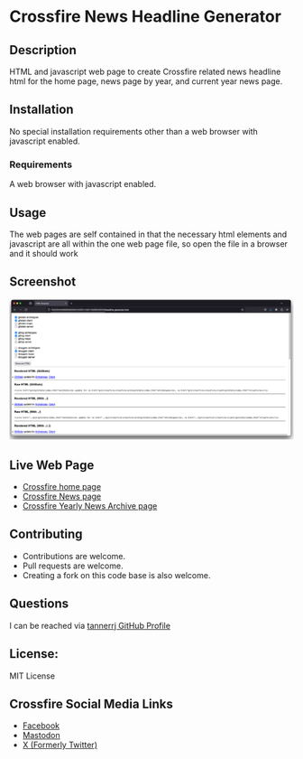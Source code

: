# Crossfire News Headline Generator

## Description

HTML and javascript web page to create Crossfire related news headline html for the home page, news page by year, and current year news page.

## Installation

No special installation requirements other than a web browser with javascript enabled.

### Requirements

A web browser with javascript enabled.

## Usage

The web pages are self contained in that the necessary html elements and javascript are all within the one web page file, so open the file in a browser and it should work

## Screenshot

![Crossfire News Headline interface image](images/crossfire-headline-generator.png)

## Live Web Page

 * [Crossfire home page](https://crossfire.real-time.com/)
 * [Crossfire News page](https://crossfire.real-time.com/news/index.html)
 * [Crossfire Yearly News Archive page](https://crossfire.real-time.com/news/2023/index.html)

## Contributing

 * Contributions are welcome.
 * Pull requests are welcome.
 * Creating a fork on this code base is also welcome.

## Questions

I can be reached via [tannerrj GitHub Profile](https://github.com/tannerrj)

## License:

MIT License

## Crossfire Social Media Links

 * [Facebook](https://www.facebook.com/crossfireproject/)
 * [Mastodon](https://mastodon.social/@crossfiremrpg)
 * [X (Formerly Twitter)](https://twitter.com/crossfiremrpg/)